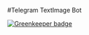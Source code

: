 #Telegram TextImage Bot

[![Greenkeeper badge](https://badges.greenkeeper.io/mmis1000/telegram-anime-zh-bot.svg)](https://greenkeeper.io/)
